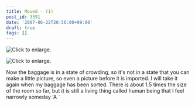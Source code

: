 ```yaml
---
title: Moved - (1)
post_id: 3591
date: '2007-06-22T20:56:00+09:00'
draft: true
tags: []
---
```


![Click to enlarge.](https://danmaq.com/image/mixi/2007/474341631_33_s.jpg)

![Click to enlarge.](https://danmaq.com/image/mixi/2007/474341631_40_s.jpg)

Now the baggage is in a state of crowding, so it's not in a state that you can make a little picture, so even a picture before it is imported. I will take it again when my baggage has been sorted. There is about 1.5 times the size of the room so far, but it is still a living thing called human being that I feel narrowly someday 'A `
